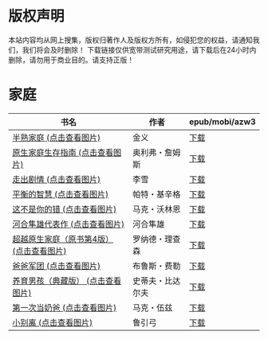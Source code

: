 # 版权声明

本站内容均从网上搜集，版权归著作人及版权方所有，如侵犯您的权益，请通知我们，我们将会及时删除！ 下载链接仅供宽带测试研究用途，请下载后在24小时内删除，请勿用于商业目的。请支持正版！

# 家庭

| 书名 | 作者 | epub/mobi/azw3 |
| --- | --- | --- |
| [半熟家庭 (点击查看图片)](https://www.dushupai.com/attachment/2024/06/11/4d89ac9208329cd9.jpg) | 金义 | [下载](https://url89.ctfile.com/f/31084289-1375511065-6c9ffd?p=8866) |
| [原生家庭生存指南 (点击查看图片)](https://www.dushupai.com/attachment/2024/06/08/b4c153f3499da218.jpg) | 奥利弗・詹姆斯 | [下载](https://url89.ctfile.com/f/31084289-1357051150-577b7b?p=8866) |
| [走出剧情 (点击查看图片)](https://www.dushupai.com/attachment/2024/06/08/968ed499f8762c2d.jpg) | 李雪 | [下载](https://url89.ctfile.com/f/31084289-1357045255-d56e0b?p=8866) |
| [平衡的智慧 (点击查看图片)](https://www.dushupai.com/attachment/2024/06/06/34465f5b619a1e22.jpg) | 帕特・基辛格 | [下载](https://url89.ctfile.com/f/31084289-1357030681-682c4a?p=8866) |
| [这不是你的错 (点击查看图片)](https://www.dushupai.com/attachment/2024/06/05/4fbf617db0dfb6e0.jpg) | 马克・沃林恩 | [下载](https://url89.ctfile.com/f/31084289-1357026988-306901?p=8866) |
| [河合隼雄代表作 (点击查看图片)](https://www.dushupai.com/attachment/2024/06/04/048752b5d471a3f3.jpg) | 河合隼雄 | [下载](https://url89.ctfile.com/f/31084289-1357024168-fb6f9e?p=8866) |
| [超越原生家庭（原书第4版） (点击查看图片)](https://www.dushupai.com/attachment/2024/06/04/d84ea0f7bcc10525.jpg) | 罗纳德・理查森 | [下载](https://url89.ctfile.com/f/31084289-1357023712-fa74ce?p=8866) |
| [爸爸军团 (点击查看图片)](https://www.dushupai.com/attachment/2024/06/03/2f57060b1e79d276.jpg) | 布鲁斯・费勒 | [下载](https://url89.ctfile.com/f/31084289-1357017754-627360?p=8866) |
| [养育男孩（典藏版） (点击查看图片)](https://www.dushupai.com/attachment/2024/06/02/8de36b98cc7b928f.jpg) | 史蒂夫・比达尔夫 | [下载](https://url89.ctfile.com/f/31084289-1357011214-5d05e7?p=8866) |
| [第一次当奶爸 (点击查看图片)](https://www.dushupai.com/attachment/2024/06/01/3eebae11da421118.jpg) | 马克・伍兹 | [下载](https://url89.ctfile.com/f/31084289-1357007575-ad564d?p=8866) |
| [小别离 (点击查看图片)](https://www.dushupai.com/attachment/2024/06/01/e337490f17825622.jpg) | 鲁引弓 | [下载](https://url89.ctfile.com/f/31084289-1357006771-57fb6e?p=8866) |
